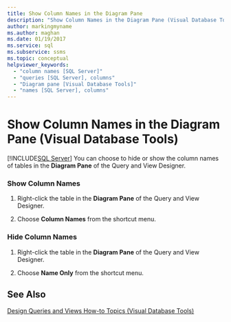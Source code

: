 ```yaml
---
title: Show Column Names in the Diagram Pane
description: "Show Column Names in the Diagram Pane (Visual Database Tools)"
author: markingmyname
ms.author: maghan
ms.date: 01/19/2017
ms.service: sql
ms.subservice: ssms
ms.topic: conceptual
helpviewer_keywords:
  - "column names [SQL Server]"
  - "queries [SQL Server], columns"
  - "Diagram pane [Visual Database Tools]"
  - "names [SQL Server], columns"
---
```

# Show Column Names in the Diagram Pane (Visual Database Tools)
[!INCLUDE[SQL Server](../../includes/applies-to-version/sqlserver.md)]
You can choose to hide or show the column names of tables in the **Diagram Pane** of the Query and View Designer.  
  
### Show Column Names  
  
1.  Right-click the table in the **Diagram Pane** of the Query and View Designer.  
  
2.  Choose **Column Names** from the shortcut menu.  
  
### Hide Column Names  
  
1.  Right-click the table in the **Diagram Pane** of the Query and View Designer.  
  
2.  Choose **Name Only** from the shortcut menu.  
  
## See Also  
[Design Queries and Views How-to Topics &#40;Visual Database Tools&#41;](../../ssms/visual-db-tools/design-queries-and-views-how-to-topics-visual-database-tools.md)  
  
